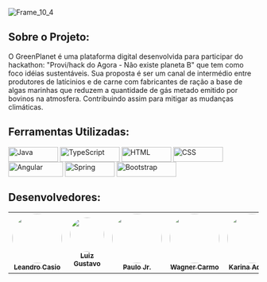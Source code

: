 ![Frame_10_4](https://user-images.githubusercontent.com/104589890/166165639-3f340c23-777a-42cc-a72b-359cd339635f.png)

<h4 align="center">

<h2 id="Sobre"> Sobre o Projeto: </h2>

O GreenPlanet é uma plataforma digital desenvolvida para participar do hackathon: 
"Provi/hack do Agora - Não existe planeta B" que tem como foco idéias sustentáveis.
Sua proposta é ser um canal de intermédio entre produtores de 
latícinios e de carne com fabricantes de ração a base de algas marinhas que 
reduzem a quantidade de gás metado emitido por bovinos na atmosfera. 
Contribuindo assim para mitigar as mudanças climáticas.

<h2> Ferramentas Utilizadas:</h2>

<p><img align="center" alt="Java" height="30" width="100" src="https://img.shields.io/badge/Java-ED8B00?style=for-the-badge&logo=java&logoColor=white">
<img align="center" alt="TypeScript" height="30" width="120" src="https://img.shields.io/badge/TypeScript-007ACC?style=for-the-badge&logo=typescript&logoColor=white">
<img align="center" alt="HTML" height="30" width="100" src="https://img.shields.io/badge/HTML5-E34F26?style=for-the-badge&logo=html5&logoColor=white">
<img align="center" alt="CSS" height="30" width="100" src="https://img.shields.io/badge/CSS3-1572B6?style=for-the-badge&logo=css3&logoColor=white">
<img align="center" alt="Angular" height="30" width="110" src="https://img.shields.io/badge/Angular-DD0031?style=for-the-badge&logo=angular&logoColor=white">
<img align="center" alt="Spring" height="30" width="100" src="https://img.shields.io/badge/Spring-6DB33F?style=for-the-badge&logo=spring&logoColor=white">
<img align="center" alt="Bootstrap" height="30" width="120" src="https://img.shields.io/badge/Bootstrap-563D7C?style=for-the-badge&logo=bootstrap&logoColor=white"></p>
  
<h2 id="grupo">Desenvolvedores:</h2>
  
<table>
  <tr>
    <td align="center"><a href="https://github.com/leandrocasio"><img style="border-radius: 50%;" src="https://avatars.githubusercontent.com/u/98328450?v=4" width="100px;" alt=""/><br /><sub><b>Leandro Casio</b></sub></a><br /><a title="GitHub Leandro Casio"></a></td> 
    <td align="center"><a href="https://github.com/LGustavoMachado"><img style="border-radius: 50%;" src="https://user-images.githubusercontent.com/99820984/162229968-17575354-cb71-42e6-9e4a-77a40367c658.jpeg" width="69px;" alt=""/><br /><sub><b>Luiz Gustavo</b></sub></a><br /><a href="https://github.com/LGustavoMachado" title="GitHub Luis Gustavo"></a></td>   
    <td align="center"><a href="https://github.com/pliniki"><img style="border-radius: 50%;" src="https://avatars.githubusercontent.com/u/93048633?v=4" width="100px;" alt=""/><br /><sub><b>Paulo Jr.</b></sub></a><br /><a href="https://github.com/pliniki" title="GitHub Paulo Jr."></a></td>
    <td align="center"><a href="https://github.com/WagnerCarmo"><img style="border-radius: 50%;" src="https://avatars.githubusercontent.com/u/98328436?s=400&u=56b526542fa96ac783892bb04171996ee8e7144f&v=4" width="100px;" alt=""/><br /><sub><b>Wagner Carmo</b></sub></a><br /><a href="https://github.com/WagnerCarmo" title="GitHub Wagner Carmo"></a></td>  
    <td align="center"><a href="https://github.com/adornokarinaux"><img style="border-radius: 50%;" src="https://avatars.githubusercontent.com/u/104721533?v=4" width="100px;" alt=""/><br /><sub><b>Karina Adôrno</b></sub></a><br /><a href="https://github.com/adornokarinaux" title="GitHub Karina Adôrno"></a></td>    
    <td align="center"><a href="https://github.com/erikakuo"><img style="border-radius: 50%;" src="https://user-images.githubusercontent.com/99820984/160397568-c263e84d-7386-4dbb-baaf-3e18cdbf587c.png" width="75px;" alt=""/><br /><sub><b>Erika Kuo</b></sub></a><br /><a href="https://github.com/erikakuo" title="GitHub Erika"></a></td>   
  </tr>
</table>
